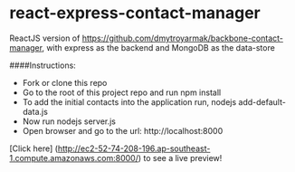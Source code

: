 # react-express-contact-manager
ReactJS version of https://github.com/dmytroyarmak/backbone-contact-manager, with express as the backend and MongoDB as the data-store

####Instructions:

- Fork or clone this repo
- Go to the root of this project repo and run npm install
- To add the initial contacts into the application run, nodejs add-default-data.js
- Now run nodejs server.js
- Open browser and go to the url: http://localhost:8000

[Click here] (http://ec2-52-74-208-196.ap-southeast-1.compute.amazonaws.com:8000/) to see a live preview!